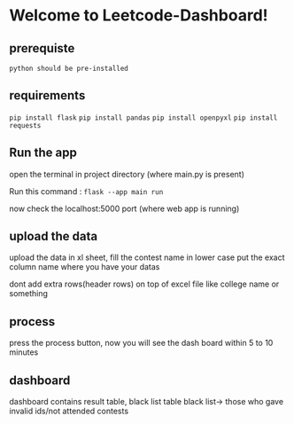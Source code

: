 # Welcome to Leetcode-Dashboard!

## **prerequiste**
    python should be pre-installed

## **requirements**
`pip install flask`
`pip install pandas`
`pip install openpyxl`
`pip install requests`

## **Run the app**
open the terminal in project directory (where main.py is present)

Run this command :
`flask --app main run` 

now check the localhost:5000 port (where web app is running)


## **upload the data**
upload the data in xl sheet,
fill the contest name in lower case
put the exact column name where you have your datas

dont add extra rows(header rows) on top of excel file like college name or something

## **process**
press the process button, now you will see the dash board within 5 to 10 minutes

## **dashboard**
dashboard contains result table, black list table
black list-> those who gave invalid ids/not attended contests


